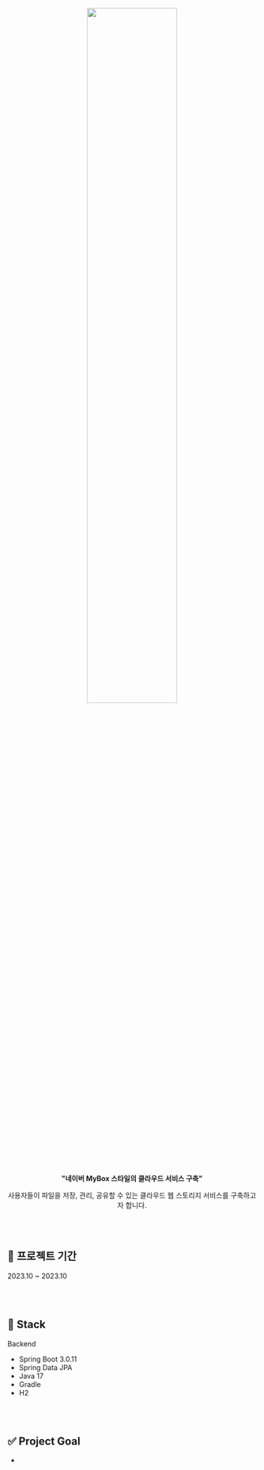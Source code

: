 <p align="center"><img src="https://github.com/jaeyeonme/numble-mybox-server/blob/main/image.png?raw=true" width="60%"></p>

<div align = "center" > 
  <b> "네이버 MyBox 스타일의 클라우드 서비스 구축" </b>
  <p/>
  <p> 사용자들이 파일을 저장, 관리, 공유할 수 있는 클라우드 웹 스토리지 서비스를 구축하고자 합니다. </p>
</div>

<br>
<br>

## 📆 프로젝트 기간
2023.10 ~ 2023.10

<br>
<br>

## 📖 Stack
Backend
- Spring Boot 3.0.11
- Spring Data JPA
- Java 17
- Gradle
- H2

<br>
<br>

## ✅ Project Goal
- 
